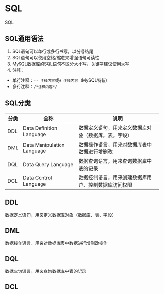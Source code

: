 # SQL
SQL

## SQL通用语法
1. SQL语句可以单行或多行书写，以分号结尾
2. SQL语句可以使用空格/缩进来增强语句可读性
3. MySQL数据库的SQL语句不区分大小写，关键字建议使用大写
4. 注释：
- 单行注释：`-- 注释内容`或`# 注释内容`（MySQL特有）
- 多行注释：`/*注释内容*/`
## SQL分类
| 分类  | 全称                         | 说明                         |
|-----|----------------------------|----------------------------|
| DDL | Data Definition Language   | 数据定义语句，用来定义数据库对象（数据库，表，字段） |
| DML | Data Manipulation Language | 数据操作语言，用来对数据库表中数据进行增删改     |
| DQL | Data Query Language        | 数据查询语言，用来查询数据库中表的记录        |
| DCL | Data Control Language      | 数据控制语言，用来创建数据库用户、控制数据库访问权限 |
## DDL
数据定义语句，用来定义数据库对象（数据库、表、字段）
## DML
数据操作语言，用来对数据库表中数据进行增删改操作
## DQL
数据查询语言，用来查询数据库中表的记录
## DCL



















